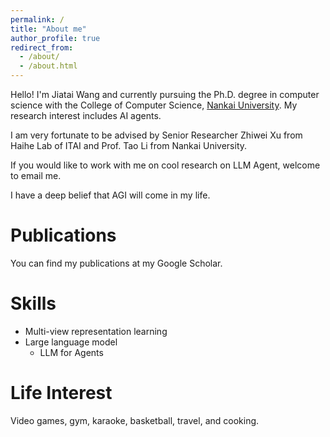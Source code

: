 ```yaml
---
permalink: /
title: "About me"
author_profile: true
redirect_from: 
  - /about/
  - /about.html
---
```


Hello! I'm Jiatai Wang and currently pursuing the Ph.D. degree in computer science with the College of Computer Science, [Nankai University](https://www.nankai.edu.cn). My research interest includes AI agents.

I am very fortunate to be advised by Senior Researcher Zhiwei Xu from Haihe Lab of ITAI and Prof. Tao Li from Nankai University.

If you would like to work with me on cool research on LLM Agent, welcome to email me.

I have a deep belief that AGI will come in my life.

Publications
======
You can find my publications at my Google Scholar.

Skills
======
- Multi-view representation learning
- Large language model
  - LLM for Agents

Life Interest
======
Video games, gym, karaoke, basketball, travel, and cooking.
